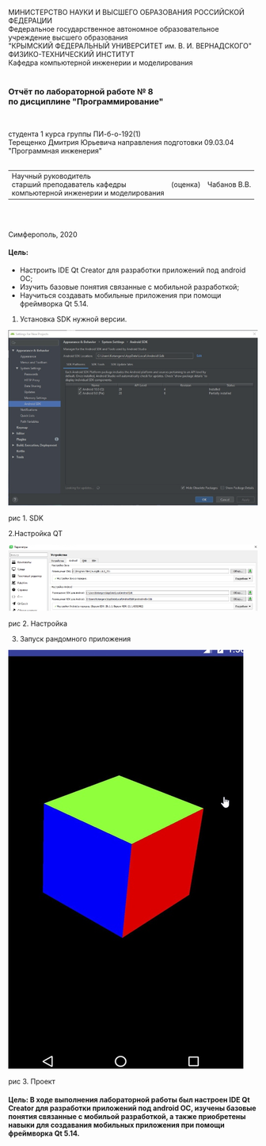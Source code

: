 МИНИСТЕРСТВО НАУКИ  И ВЫСШЕГО ОБРАЗОВАНИЯ РОССИЙСКОЙ ФЕДЕРАЦИИ  
Федеральное государственное автономное образовательное учреждение высшего образования  
"КРЫМСКИЙ ФЕДЕРАЛЬНЫЙ УНИВЕРСИТЕТ им. В. И. ВЕРНАДСКОГО"  
ФИЗИКО-ТЕХНИЧЕСКИЙ ИНСТИТУТ  
Кафедра компьютерной инженерии и моделирования
<br/><br/>

### Отчёт по лабораторной работе № 8<br/> по дисциплине "Программирование"
<br/>

студента 1 курса группы ПИ-б-о-192(1)  
Терещенко Дмитрия Юрьевича
направления подготовки 09.03.04 "Программная инженерия"  
<br/>

<table>
<tr><td>Научный руководитель<br/> старший преподаватель кафедры<br/> компьютерной инженерии и моделирования</td>
<td>(оценка)</td>
<td>Чабанов В.В.</td>
</tr>
</table>
<br/><br/>

Симферополь, 2020

#### Цель:
* Настроить IDE Qt Creator для разработки приложений под android ОС;
* Изучить базовые понятия связанные с мобильной разработкой;
* Научиться создавать мобильные приложения при помощи фреймворка Qt 5.14.

1. Установка SDK нужной версии.

![](https://github.com/dmirter/Tereshenko/blob/master/Laboratory%208/img/1.png)

   рис 1. SDK

2.Настройка QT

![](https://github.com/dmirter/Tereshenko/blob/master/Laboratory%208/img/2.png)

   рис 2. Настройка

3. Запуск рандомного приложения

![](https://github.com/dmirter/Tereshenko/blob/master/Laboratory%208/img/3.png)

   рис 3. Проект

#### Цель: В ходе выполнения лабораторной работы был настроен IDE Qt Creator для разработки приложений под android ОС, изучены базовые понятия связанные с мобильой разработкой, а также приобретены навыки для создавания мобильных приложения при помощи фреймворка Qt 5.14.
